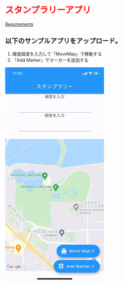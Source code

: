 # <span style="color: red; ">スタンプラリーアプリ</span>
[Requirements](./requirements.md)

## 以下のサンプルアプリをアップロード。
1. 緯度経度を入力して「MoveMap」で移動する
2. 「Add Marker」でマーカーを追加する

![stamp_gif](./stamp.gif)
